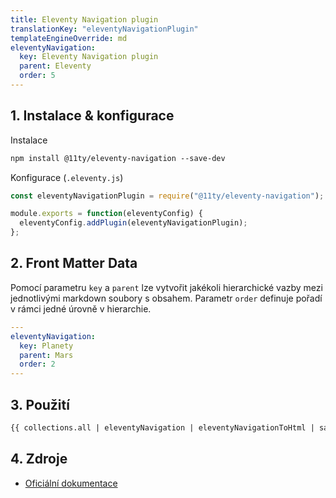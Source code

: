 ```yaml
---
title: Eleventy Navigation plugin
translationKey: "eleventyNavigationPlugin"
templateEngineOverride: md
eleventyNavigation:
  key: Eleventy Navigation plugin
  parent: Eleventy
  order: 5
---
```

## 1. Instalace & konfigurace

Instalace

```html
npm install @11ty/eleventy-navigation --save-dev
```

Konfigurace (`.eleventy.js`)

```js
const eleventyNavigationPlugin = require("@11ty/eleventy-navigation");

module.exports = function(eleventyConfig) {
  eleventyConfig.addPlugin(eleventyNavigationPlugin);
};
```

## 2. Front Matter Data
Pomocí parametru `key` a `parent` lze vytvořit jakékoli hierarchické vazby mezi jednotlivými markdown soubory s obsahem. Parametr `order` definuje pořadí v rámci jedné úrovně v hierarchie. 

```yaml
---
eleventyNavigation:
  key: Planety
  parent: Mars
  order: 2
---
```

## 3. Použití
```html
{{ collections.all | eleventyNavigation | eleventyNavigationToHtml | safe }}
```

## 4. Zdroje
- [Oficiální dokumentace](https://www.11ty.dev/docs/plugins/navigation/)